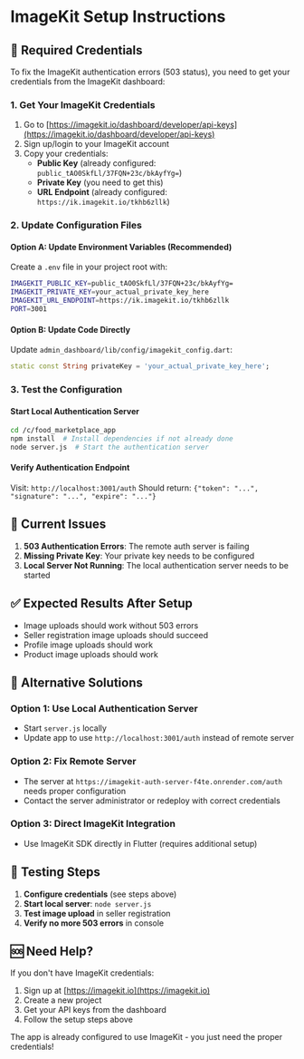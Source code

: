 # ImageKit Setup Instructions

## 🔑 **Required Credentials**

To fix the ImageKit authentication errors (503 status), you need to get your credentials from the ImageKit dashboard:

### **1. Get Your ImageKit Credentials**
1. Go to [https://imagekit.io/dashboard/developer/api-keys](https://imagekit.io/dashboard/developer/api-keys)
2. Sign up/login to your ImageKit account
3. Copy your credentials:
   - **Public Key** (already configured: `public_tAO0SkfLl/37FQN+23c/bkAyfYg=`)
   - **Private Key** (you need to get this)
   - **URL Endpoint** (already configured: `https://ik.imagekit.io/tkhb6zllk`)

### **2. Update Configuration Files**

#### **Option A: Update Environment Variables (Recommended)**
Create a `.env` file in your project root with:
```bash
IMAGEKIT_PUBLIC_KEY=public_tAO0SkfLl/37FQN+23c/bkAyfYg=
IMAGEKIT_PRIVATE_KEY=your_actual_private_key_here
IMAGEKIT_URL_ENDPOINT=https://ik.imagekit.io/tkhb6zllk
PORT=3001
```

#### **Option B: Update Code Directly**
Update `admin_dashboard/lib/config/imagekit_config.dart`:
```dart
static const String privateKey = 'your_actual_private_key_here';
```

### **3. Test the Configuration**

#### **Start Local Authentication Server**
```bash
cd /c/food_marketplace_app
npm install  # Install dependencies if not already done
node server.js  # Start the authentication server
```

#### **Verify Authentication Endpoint**
Visit: `http://localhost:3001/auth`
Should return: `{"token": "...", "signature": "...", "expire": "..."}`

## 🚨 **Current Issues**

1. **503 Authentication Errors**: The remote auth server is failing
2. **Missing Private Key**: Your private key needs to be configured
3. **Local Server Not Running**: The local authentication server needs to be started

## ✅ **Expected Results After Setup**

- Image uploads should work without 503 errors
- Seller registration image uploads should succeed
- Profile image uploads should work
- Product image uploads should work

## 🔧 **Alternative Solutions**

### **Option 1: Use Local Authentication Server**
- Start `server.js` locally
- Update app to use `http://localhost:3001/auth` instead of remote server

### **Option 2: Fix Remote Server**
- The server at `https://imagekit-auth-server-f4te.onrender.com/auth` needs proper configuration
- Contact the server administrator or redeploy with correct credentials

### **Option 3: Direct ImageKit Integration**
- Use ImageKit SDK directly in Flutter (requires additional setup)

## 📱 **Testing Steps**

1. **Configure credentials** (see steps above)
2. **Start local server**: `node server.js`
3. **Test image upload** in seller registration
4. **Verify no more 503 errors** in console

## 🆘 **Need Help?**

If you don't have ImageKit credentials:
1. Sign up at [https://imagekit.io](https://imagekit.io)
2. Create a new project
3. Get your API keys from the dashboard
4. Follow the setup steps above

The app is already configured to use ImageKit - you just need the proper credentials!
